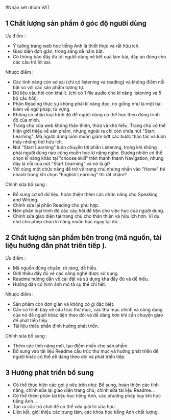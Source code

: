 #Nhận xét nhóm VAT

## 1 Chất lượng sản phẩm ở góc độ người dùng
  Ưu điểm :
  - Ý tưởng trang web học tiếng Anh là thiết thực và rất hữu ích.
  - Giao diện đơn giản, trong sáng dễ nắm bắt.
  - Có thông báo đầy đủ tới người dùng về kết quả làm bài, đáp án đúng cho các câu trả lời sai.
  
  Nhược điểm :
  - Các tính năng còn sơ sài (chỉ có listening và reading) và không điểm nổi bật so với các sản phẩm tương tự.
  - Dữ liệu câu hỏi còn khá ít. (chỉ có 1 file audio cho kĩ năng listening và 5 bộ câu hỏi).
  - Phần Reading thực sự không phải kĩ năng đọc, nó giống như là một bài kiểm về ngữ pháp, từ vựng.
  - Không có phân loại trình độ để người dùng có thể học theo đúng trình độ của mình.
  - Trang chủ của web không thân thiện, thừa và khó hiểu. Trang chủ có thể hiện giới thiệu về sản phẩm, nhưng ngoài ra chỉ còn chứa nút "Start Learning". Mà người dùng luôn muốn giảm bớt các bước thao tác và luôn thấy những thứ hữu ích.
  - Nút "Start Learning" luôn chuyển tới phần Listening, trong khi không phải người dùng nào cũng muốn học kĩ năng nghe. Đương nhiên có thể chọn kĩ năng khác tại "choose skill" trên thanh thanh Navigation, nhưng đây là nỗi của nút "Start Learning" và nó là gì?
  - Với cùng một chức năng để trở về trang chủ nhưng nhần vào "Home" thì nhanh trong khi chọn "English Learning" thì rất chậm?
  
  Chỉnh sửa bổ sung :
  - Bổ sung cơ sở dữ liệu, hoàn thiện thêm các chức năng cho Speaking and Writing.
  - Chỉnh sửa lại phần Reading cho phù hợp.
  - Nên phân loại trình độ các câu hỏi để tiện cho việc học của người dùng.
  - Chỉnh sửa giao diện tại trang chủ cho thân thiện và hữu ích hơn. Ví dụ như cho phép chọn kĩ năng muốn học ngay tại đó...
  
## 2 Chất lượng sản phẩm bên trong (mã nguồn, tài liệu hướng dẫn phát triển tiếp ).
  Ưu điểm :
  - Mã nguồn đúng chuẩn, rõ ràng, dễ hiểu.
  - Giới thiệu đầy đủ về các công nghệ được sử dụng.
  - Readme hướng dẫn về cài đặt và sử dụng khá đầy đủ và dễ hiểu.
  - Hướng dẫn có hình ảnh mô tả cụ thể chi tiết.
  
  Nhược điểm :
  - Sản phẩm còn đơn giản và không có gì đặc biệt.
  - Cần có trình bày về cấu trúc thư mục, các thư mục chính và công dụng của nó để người khác tiện theo dõi và dễ dàng hơn khi cần chuyển giao để phát tiển tiếp.
  - Tài liệu thiếu phần định hướng phát triển.
  
  Chỉnh sửa bổ sung :
  - Thêm các tính năng mới, tạo điểm nhấn cho sản phẩm.
  - Bổ sung vào tài liệu Readme cấu trúc thư mục và hướng phát triển để người khác có thể dễ dàng theo dõi và phát triển tiếp.
  
## 3 Hướng phát triển bổ sung
  - Có thể thực hiện các gợi ý nêu trên như: Bổ sung, hoàn thiện các tính năng; chỉnh sửa lại giao diện trang chủ; chỉnh sửa tài liệu Readme...
  - Có thể thêm phần tài liệu học tiếng Anh, các phương pháp hay khi học tiếng Anh...
  - Tạo ra các trò chơi để có thể vừa giải trí vừa học.
  - Liên kết, giới thiệu các trung tâm, các khóa học tiếng Anh chất lượng.
  
  
